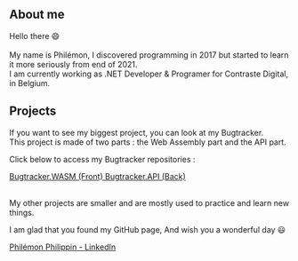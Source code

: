 <!DOCTYPE html>
<html>
  <body>
    <div>
      <h2>About me</h2>
      <p>
        <span>Hello there 😄</span> <br />
        <br />
        My name is Philémon, I discovered programming in 2017 but started to
        learn it more seriously from end of 2021. <br />
        I am currently working as .NET Developer & Programer for Contraste
        Digital, in Belgium.
      </p>
    </div>
    <div>
      <h2>Projects</h2>
      <p>
        If you want to see my biggest project, you can look at my Bugtracker.
        <br />This project is made of two parts : the Web Assembly part and the
        API part.
      </p>
      <div>
        <p>Click below to access my Bugtracker repositories :</p>
        <div>
        <a href="https://github.com/Tarcacode/Bugtracker.WASM-repo">
          Bugtracker.WASM (Front)
        </a>
        <a href="https://github.com/Tarcacode/Bugtracker.API-repo">
          Bugtracker.API (Back)
        </a>
        </div>
      </div>
      <div>
        <p> <br />
          My other projects are smaller and are mostly used to practice and
          learn new things.
        </p>
      </div>
    </div>
  </body>
  <footer>
    <p>
      I am glad that you found my GitHub page, And wish you a wonderful day 😃
    </p>
    <a href="https://www.linkedin.com/in/philemonphilippin/">
      Philémon Philippin - LinkedIn
    </a>
  </footer>
</html>




